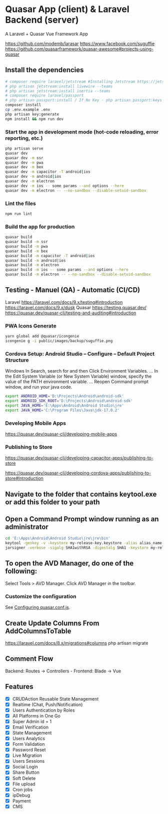 # Quasar App (client) & Laravel Backend (server)

A Laravel + Quasar Vue Framework App

<https://github.com/modemb/larasar>
<https://www.facebook.com/suguffie>
<https://github.com/quasarframework/quasar-awesome#projects-using-quasar>

## Install the dependencies

```bash
# composer require laravel/jetstream #Installing Jetstream https://jetstream.laravel.com/2.x/installation.html
# php artisan jetstream:install livewire --teams
# php artisan jetstream:install inertia --teams
# composer require laravel/passport
# php artisan passport:install / If No Key - php artisan passport:keys
composer install
cp .env.example .env
php artisan key:generate
npm install && npm run dev
```
### Start the app in development mode (hot-code reloading, error reporting, etc.)

```bash
php artisan serve
quasar dev
quasar dev -m ssr
quasar dev -m pwa
quasar dev -m bex
quasar dev -m capacitor -T android|ios
quasar dev -m android|ios
quasar dev -m electron
quasar dev -m ios -- some params --and options --here
quasar dev -m electron -- --no-sandbox --disable-setuid-sandbox
```
### Lint the files

```bash
npm run lint
```

### Build the app for production

```bash
quasar build
quasar build -m ssr
quasar build -m pwa
quasar build -m bex
quasar build -m capacitor -T android|ios
quasar build -m android|ios
quasar build -m electron
quasar build -m ios -- some params --and options --here
quasar build -m electron -- --no-sandbox --disable-setuid-sandbox
```

## Testing - Manuel (QA) - Automatic (CI/CD) 

Laravel <https://laravel.com/docs/9.x/testing#introduction>
        <https://laravel.com/docs/9.x/dusk>
Quasar <https://testing.quasar.dev/>
       <https://quasar.dev/quasar-cli/testing-and-auditing#introduction>

### PWA Icons Generate

```bash
yarn global add @quasar/icongenie
icongenie g -i public/images/backup/suguffie.png
```
### Cordova Setup: Android Studio – Configure – Default Project Structure

Windows
In Search, search for and then Click Environment Variables. ...
In the Edit System Variable (or New System Variable) window, specify the value of the PATH environment variable. ...
Reopen Command prompt window, and run your java code.

```bash
export ANDROID_HOME='D:\Projects\Android\android-sdk'
export ANDROID_SDK_ROOT='D:\Projects\Android\android-sdk'
export JAVA_HOME='E:\Apps\Android\Android Studio\jre'
export JAVA_HOME='C:\Program Files\Java\jdk-17.0.2'
```
### Developing Mobile Apps
<https://quasar.dev/quasar-cli/developing-mobile-apps>

### Publishing to Store 

<https://quasar.dev/quasar-cli/developing-capacitor-apps/publishing-to-store>

<https://quasar.dev/quasar-cli/developing-cordova-apps/publishing-to-store#Introduction>

## Navigate to the folder that contains keytool.exe or add this folder to your path

## Open a Command Prompt window running as an administrator

```bash
cd 'E:\Apps\Android\Android Studio\jre\jre\bin'
keytool -genkey -v -keystore my-release-key.keystore -alias alias_name -keyalg RSA -keysize 2048 -validity 20000
jarsigner -verbose -sigalg SHA1withRSA -digestalg SHA1 -keystore my-release-key.keystore 'D:\Projects\wamp\www\larasar\dist\cordova\android\apk\release' alias_name
```

## To open the AVD Manager, do one of the following:
Select Tools > AVD Manager.
Click AVD Manager in the toolbar.

### Customize the configuration

See [Configuring quasar.conf.js](https://quasar.dev/quasar-cli/quasar-conf-js).

## Create Update Columns From AddColumnsToTable

https://laravel.com/docs/8.x/migrations#columns
php artisan migrate

## Comment Flow

Backend: Routes -> Controllers - Frontend: Blade -> Vue

## Features

- [x] CRUDAction Reusable State Management
- [x] Realtime (Chat, Push/Notification)
- [x] Users Authentication by Roles
- [x] All Platforms in One Go
- [x] Super Admin id = 1
- [x] Email Verification
- [x] State Management
- [x] Users Analytics
- [x] Form Validation
- [x] Password Reset
- [x]	Live Migration 
- [x] Users Sessions
- [x] Social Login
- [x] Share Button
- [x] Soft Delete
- [x] File upload   
- [x] Cron jobs
- [x] ipDebug
- [x] Payment
- [x] CMS
